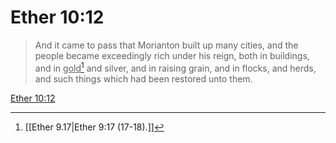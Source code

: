 # Ether 10:12

> And it came to pass that Morianton built up many cities, and the people became exceedingly rich under his reign, both in buildings, and in <u>gold</u>[^a] and silver, and in raising grain, and in flocks, and herds, and such things which had been restored unto them.

[Ether 10:12](https://www.churchofjesuschrist.org/study/scriptures/bofm/ether/10?lang=eng&id=p12#p12)


[^a]: [[Ether 9.17|Ether 9:17 (17-18).]]
